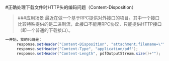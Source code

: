 #正确处理下载文件时HTTP头的编码问题（Content-Disposition）

>###应用场景
最近在做一个基于RPC提供对外接口的项目。其中一个接口比较特殊提供的是二进制流，此接口不能用RPC协议，只能提供HTTP接口（即一个普通的下载接口）。



``` java
一开始，我的代码是：
     response.setHeader("Content-Disposition", "attachment;filename=\"" + URLEncoder.encode(fileName +".pdf", "UTF-8") + "\";filename*=utf-8\'\'" +URLEncoder.encode(fileName +".pdf", "UTF-8"));
     response.setHeader("Content-Type", "application/pdf");
     response.setHeader("Content-Length", pdfOutputStream.size()+"");
```


